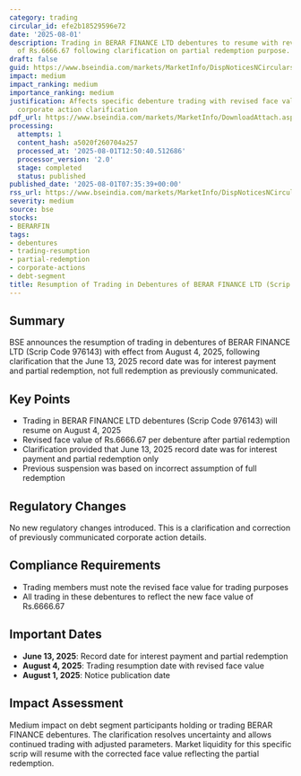 ```yaml
---
category: trading
circular_id: efe2b18529596e72
date: '2025-08-01'
description: Trading in BERAR FINANCE LTD debentures to resume with revised face value
  of Rs.6666.67 following clarification on partial redemption purpose.
draft: false
guid: https://www.bseindia.com/markets/MarketInfo/DispNoticesNCirculars.aspx?Noticeid={529D09B5-11F9-4E64-BAC1-786F9EA70E1F}&noticeno=20250801-10&dt=08/01/2025&icount=10&totcount=39&flag=0
impact: medium
impact_ranking: medium
importance_ranking: medium
justification: Affects specific debenture trading with revised face value following
  corporate action clarification
pdf_url: https://www.bseindia.com/markets/MarketInfo/DownloadAttach.aspx?id=20250801-10&attachedId=
processing:
  attempts: 1
  content_hash: a5020f260704a257
  processed_at: '2025-08-01T12:50:40.512686'
  processor_version: '2.0'
  stage: completed
  status: published
published_date: '2025-08-01T07:35:39+00:00'
rss_url: https://www.bseindia.com/markets/MarketInfo/DispNoticesNCirculars.aspx?Noticeid={529D09B5-11F9-4E64-BAC1-786F9EA70E1F}&noticeno=20250801-10&dt=08/01/2025&icount=10&totcount=39&flag=0
severity: medium
source: bse
stocks:
- BERARFIN
tags:
- debentures
- trading-resumption
- partial-redemption
- corporate-actions
- debt-segment
title: Resumption of Trading in Debentures of BERAR FINANCE LTD (Scrip Code 976143)
---
```


## Summary

BSE announces the resumption of trading in debentures of BERAR FINANCE LTD (Scrip Code 976143) with effect from August 4, 2025, following clarification that the June 13, 2025 record date was for interest payment and partial redemption, not full redemption as previously communicated.

## Key Points

- Trading in BERAR FINANCE LTD debentures (Scrip Code 976143) will resume on August 4, 2025
- Revised face value of Rs.6666.67 per debenture after partial redemption
- Clarification provided that June 13, 2025 record date was for interest payment and partial redemption only
- Previous suspension was based on incorrect assumption of full redemption

## Regulatory Changes

No new regulatory changes introduced. This is a clarification and correction of previously communicated corporate action details.

## Compliance Requirements

- Trading members must note the revised face value for trading purposes
- All trading in these debentures to reflect the new face value of Rs.6666.67

## Important Dates

- **June 13, 2025**: Record date for interest payment and partial redemption
- **August 4, 2025**: Trading resumption date with revised face value
- **August 1, 2025**: Notice publication date

## Impact Assessment

Medium impact on debt segment participants holding or trading BERAR FINANCE debentures. The clarification resolves uncertainty and allows continued trading with adjusted parameters. Market liquidity for this specific scrip will resume with the corrected face value reflecting the partial redemption.